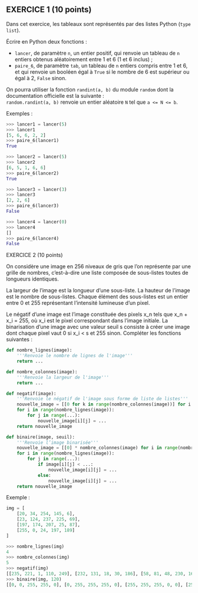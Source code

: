 ## EXERCICE 1 (10 points)

Dans cet exercice, les tableaux sont représentés par des listes Python (`type list`).

Écrire en Python deux fonctions :

- `lancer`, de paramètre `n`, un entier positif, qui renvoie un tableau de `n` entiers obtenus aléatoirement entre 1 et 6 (1 et 6 inclus) ;
- `paire_6`, de paramètre `tab`, un tableau de `n` entiers compris entre 1 et 6, et qui renvoie un booléen égal à `True` si le nombre de 6 est supérieur ou égal à 2, `False` sinon.

On pourra utiliser la fonction `randint(a, b)` du module `random` dont la documentation officielle est la suivante :  
`random.randint(a, b)` renvoie un entier aléatoire `N` tel que `a <= N <= b`.

Exemples :
```python
>>> lancer1 = lancer(5)
>>> lancer1
[5, 6, 6, 2, 2]
>>> paire_6(lancer1)
True

>>> lancer2 = lancer(5)
>>> lancer2
[6, 5, 1, 6, 6]
>>> paire_6(lancer2)
True

>>> lancer3 = lancer(3)
>>> lancer3
[2, 2, 6]
>>> paire_6(lancer3)
False

>>> lancer4 = lancer(0)
>>> lancer4
[]
>>> paire_6(lancer4)
False
```

EXERCICE 2 (10 points)

On considère une image en 256 niveaux de gris que l’on représente par une grille de nombres, c’est-à-dire une liste composée de sous-listes toutes de longueurs identiques.

La largeur de l’image est la longueur d’une sous-liste.
La hauteur de l’image est le nombre de sous-listes.
Chaque élément des sous-listes est un entier entre 0 et 255 représentant l’intensité lumineuse d’un pixel.

Le négatif d’une image est l’image constituée des pixels x_n tels que x_n + x_i = 255, où x_i est le pixel correspondant dans l’image initiale.
La binarisation d’une image avec une valeur seuil s consiste à créer une image dont chaque pixel vaut 0 si x_i < s et 255 sinon.
Compléter les fonctions suivantes :

```python
def nombre_lignes(image):
    '''Renvoie le nombre de lignes de l'image'''
    return ...

def nombre_colonnes(image):
    '''Renvoie la largeur de l'image'''
    return ...

def negatif(image):
    '''Renvoie le négatif de l'image sous forme de liste de listes'''
    nouvelle_image = [[0 for k in range(nombre_colonnes(image))] for i in range(nombre_lignes(image))]
    for i in range(nombre_lignes(image)):
        for j in range(...):
            nouvelle_image[i][j] = ...
    return nouvelle_image

def binaire(image, seuil):
    '''Renvoie l’image binarisée'''
    nouvelle_image = [[0] * nombre_colonnes(image) for i in range(nombre_lignes(image))]
    for i in range(nombre_lignes(image)):
        for j in range(...):
            if image[i][j] < ...:
                nouvelle_image[i][j] = ...
            else:
                nouvelle_image[i][j] = ...
    return nouvelle_image
```


Exemple :


```python
img = [
    [20, 34, 254, 145, 6],
    [23, 124, 237, 225, 69],
    [197, 174, 207, 25, 87],
    [255, 0, 24, 197, 189]
]

>>> nombre_lignes(img)
4
>>> nombre_colonnes(img)
5
>>> negatif(img)
[[235, 221, 1, 110, 249], [232, 131, 18, 30, 186], [58, 81, 48, 230, 168], [0, 255, 231, 58, 66]]
>>> binaire(img, 120)
[[0, 0, 255, 255, 0], [0, 255, 255, 255, 0], [255, 255, 255, 0, 0], [255, 0, 0, 255, 255]
```